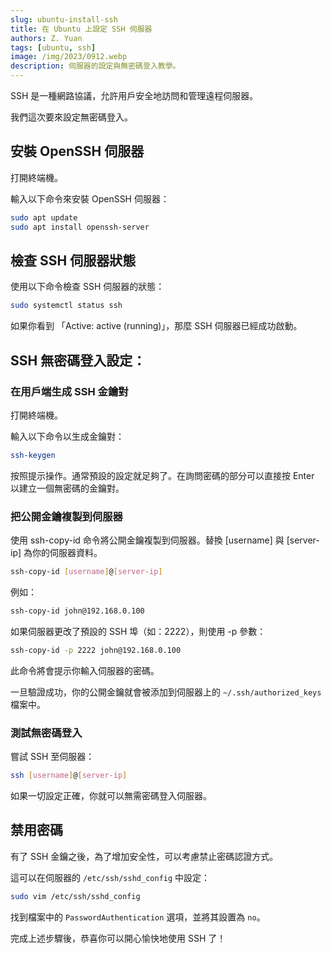 ```yaml
---
slug: ubuntu-install-ssh
title: 在 Ubuntu 上設定 SSH 伺服器
authors: Z. Yuan
tags: [ubuntu, ssh]
image: /img/2023/0912.webp
description: 伺服器的設定與無密碼登入教學。
---
```


SSH 是一種網路協議，允許用戶安全地訪問和管理遠程伺服器。

我們這次要來設定無密碼登入。

<!-- truncate -->

## 安裝 OpenSSH 伺服器

打開終端機。

輸入以下命令來安裝 OpenSSH 伺服器：

```bash
sudo apt update
sudo apt install openssh-server
```

## 檢查 SSH 伺服器狀態

使用以下命令檢查 SSH 伺服器的狀態：

```bash
sudo systemctl status ssh
```

如果你看到 「Active: active (running)」，那麼 SSH 伺服器已經成功啟動。

## SSH 無密碼登入設定：

### 在用戶端生成 SSH 金鑰對

打開終端機。

輸入以下命令以生成金鑰對：

```bash
ssh-keygen
```

按照提示操作。通常預設的設定就足夠了。在詢問密碼的部分可以直接按 Enter 以建立一個無密碼的金鑰對。

### 把公開金鑰複製到伺服器

使用 ssh-copy-id 命令將公開金鑰複製到伺服器。替換 [username] 與 [server-ip] 為你的伺服器資料。

```bash
ssh-copy-id [username]@[server-ip]
```

例如：

```bash
ssh-copy-id john@192.168.0.100
```

如果伺服器更改了預設的 SSH 埠（如：2222），則使用 -p 參數：

```bash
ssh-copy-id -p 2222 john@192.168.0.100
```

此命令將會提示你輸入伺服器的密碼。

一旦驗證成功，你的公開金鑰就會被添加到伺服器上的 `~/.ssh/authorized_keys` 檔案中。

### 測試無密碼登入

嘗試 SSH 至伺服器：

```bash
ssh [username]@[server-ip]
```

如果一切設定正確，你就可以無需密碼登入伺服器。

## 禁用密碼

有了 SSH 金鑰之後，為了增加安全性，可以考慮禁止密碼認證方式。

這可以在伺服器的 `/etc/ssh/sshd_config` 中設定：

```bash
sudo vim /etc/ssh/sshd_config
```

找到檔案中的 `PasswordAuthentication` 選項，並將其設置為 `no`。

完成上述步驟後，恭喜你可以開心愉快地使用 SSH 了！
